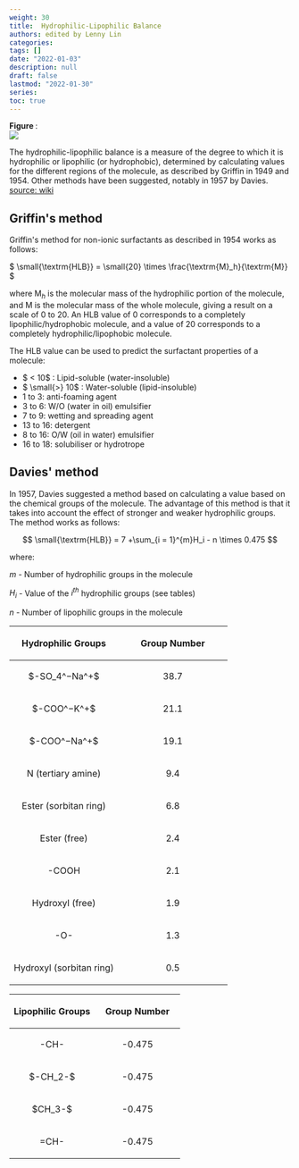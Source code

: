 ```yaml
---
weight: 30
title:  Hydrophilic-Lipophilic Balance 
authors: edited by Lenny Lin
categories: 
tags: []
date: "2022-01-03"
description: null
draft: false
lastmod: "2022-01-30"
series: 
toc: true
---
```


<figcaption><b>Figure </b>: </figcaption>
<img src = "/docs/images/"/>


The hydrophilic-lipophilic balance is a measure of the degree to which it is hydrophilic or lipophilic (or hydrophobic), determined by calculating values for the different regions of the molecule, as described by Griffin in 1949 and 1954. Other methods have been suggested, notably in 1957 by Davies. [source: wiki](https://en.wikipedia.org/wiki/Hydrophilic-lipophilic_balance)

<!--more-->

## Griffin's method

Griffin's method for non-ionic surfactants as described in 1954 works as follows: 

$
\small{\textrm{HLB}} = \small{20} \times \frac{\textrm{M}_h}{\textrm{M}}
$

where $\textrm{M}_h$ is the molecular mass of the hydrophilic portion of the molecule, and M is the molecular mass of the whole molecule, giving a result on a scale of 0 to 20. An HLB value of 0 corresponds to a completely lipophilic/hydrophobic molecule, and a value of 20 corresponds to a completely hydrophilic/lipophobic molecule.

The HLB value can be used to predict the surfactant properties of a molecule:

* $ < 10$ : Lipid-soluble (water-insoluble)
* $ \small{>} 10$ : Water-soluble (lipid-insoluble)  
* 1 to 3: anti-foaming agent  
* 3 to 6: W/O (water in oil) emulsifier  
* 7 to 9: wetting and spreading agent  
* 13 to 16: detergent  
* 8 to 16: O/W (oil in water) emulsifier  
* 16 to 18: solubiliser or hydrotrope  


## Davies' method

In 1957, Davies suggested a method based on calculating a value based on the chemical groups of the molecule. The advantage of this method is that it takes into account the effect of stronger and weaker hydrophilic groups. The method works as follows:  

$$
\small{\textrm{HLB}} = 7 +\sum_{i = 1}^{m}H_i - n \times 0.475
$$

where:

${\displaystyle m}$ - Number of hydrophilic groups in the molecule

${\displaystyle H_{i}}$ - Value of the ${\displaystyle i}^{th}$ hydrophilic groups (see tables)

${\displaystyle n}$ - Number of lipophilic groups in the molecule 

<table style="width:100%;">
<colgroup><col style="width: 50%" /><col style="width: 50%" />
</colgroup>
<thead>
  <tr style="text-align: center; vertical-align: middle;" class="header">
    <th><p>Hydrophilic Groups</p></th>
    <th><p>Group Number</p></th>
  </tr>
</thead>
<tbody style="text-align: center; vertical-align: middle;">
  <tr class="odd">
    <td><p>$-SO_4^−Na^+$
    </p></td>
    <td><p>38.7
    </p></td>
  </tr>
  <tr class="even">
    <td><p>$-COO^−K^+$
    </p></td>
    <td><p> 21.1
    </p></td>
  </tr>
  <tr class="odd">
    <td><p>$-COO^−Na^+$
    </p></td>
    <td><p>19.1
    </p></td>
  </tr>
  <tr class="even">
    <td><p>N (tertiary amine)
    </p></td>
    <td><p> 9.4
    </p></td>
  </tr>
  <tr class="odd">
    <td><p>Ester (sorbitan ring)
    </p></td>
    <td><p>6.8
    </p></td>
  </tr>
  <tr class="even">
    <td><p>Ester (free)
    </p></td>
    <td><p> 2.4
    </p></td>
  </tr>
  <tr class="odd">
    <td><p>-COOH
    </p></td>
    <td><p>2.1
    </p></td>
  </tr>
  <tr class="even">
    <td><p>Hydroxyl (free)
    </p></td>
    <td><p> 1.9
    </p></td>
  </tr>
  <tr class="odd">
    <td><p>-O-
    </p></td>
    <td><p>1.3
    </p></td>
  </tr>
  <tr class="even">
    <td><p>Hydroxyl (sorbitan ring)
    </p></td>
    <td><p> 0.5
    </p></td>
  </tr>  
  </tbody>
</table>


<table style="width:100%;">
<colgroup><col style="width: 50%" /><col style="width: 50%" />
</colgroup>
<thead>
  <tr style="text-align: center; vertical-align: middle;" class="header">
    <th><p>Lipophilic  Groups</p></th>
    <th><p>Group Number</p></th>
  </tr>
</thead>
<tbody style="text-align: center; vertical-align: middle;">
  <tr class="odd">
    <td><p>-CH-
    </p></td>
    <td><p> -0.475
    </p></td>
  </tr>
  <tr class="even">
    <td><p>$-CH_2-$
    </p></td>
    <td><p> -0.475
    </p></td>
  </tr>
  <tr class="odd">
    <td><p> $CH_3-$
    </p></td>
    <td><p> -0.475
    </p></td>
  </tr>
  <tr class="even">
    <td><p> =CH-
    </p></td>
    <td><p> -0.475
    </p></td>
  </tr>  
  </tbody>
</table>